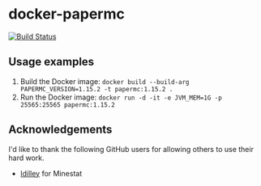 # docker-papermc

[![Build Status](https://travis-ci.com/danwiltshire/docker-papermc.svg?branch=master)](https://travis-ci.com/danwiltshire/docker-papermc)

## Usage examples

1. Build the Docker image: `docker build --build-arg PAPERMC_VERSION=1.15.2 -t papermc:1.15.2 .`
2. Run the Docker image: `docker run -d -it -e JVM_MEM=1G -p 25565:25565 papermc:1.15.2`

## Acknowledgements
I'd like to thank the following GitHub users for allowing others to use their hard work.

- [ldilley](https://github.com/ldilley/minestat) for Minestat

